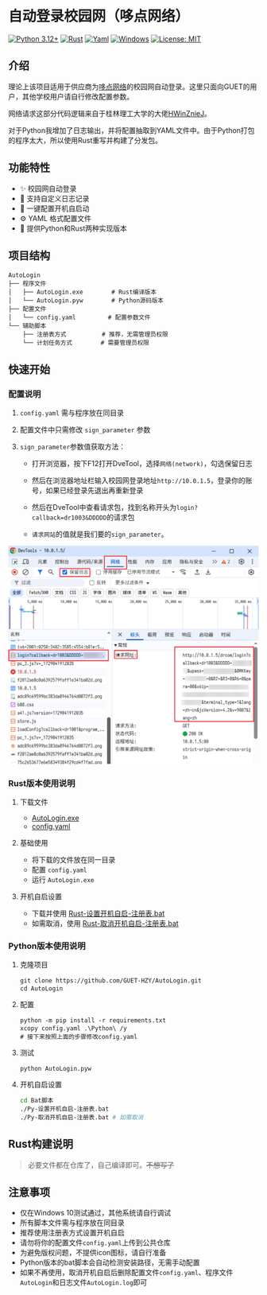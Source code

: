 # 自动登录校园网（哆点网络）

[![Python 3.12+](https://img.shields.io/badge/python-3.12%2B-blue)](https://www.python.org/)
[![Rust](https://img.shields.io/badge/rust-1.86+-orange)](https://www.rust-lang.org/)
[![Yaml](https://img.shields.io/badge/yaml-blue)](https://yaml.org/)
[![Windows](https://img.shields.io/badge/platform-Windows-green)](https://www.microsoft.com/zh-cn/windows)
[![License: MIT](https://img.shields.io/badge/license-MIT-green)](LICENSE)

## 介绍
理论上该项目适用于供应商为[哆点网络](https://doctorcom.com/)的校园网自动登录。这里只面向GUET的用户，其他学校用户请自行修改配置参数。

网络请求这部分代码逻辑来自于桂林理工大学的大佬[HWinZnieJ](https://www.bilibili.com/opus/646733491161006112#reply258018351937)。

对于Python我增加了日志输出，并将配置抽取到YAML文件中。由于Python打包的程序太大，所以使用Rust重写并构建了分发包。

## 功能特性
- ✨ 校园网自动登录
- 📝 支持自定义日志记录
- 🔄 一键配置开机自启动
- ⚙️ YAML 格式配置文件
- 🚀 提供Python和Rust两种实现版本

## 项目结构
```
AutoLogin
├── 程序文件
│   ├── AutoLogin.exe        # Rust编译版本
│   └── AutoLogin.pyw        # Python源码版本
├── 配置文件
│   └── config.yaml         # 配置参数文件
└── 辅助脚本
    ├── 注册表方式          # 推荐，无需管理员权限
    └── 计划任务方式        # 需要管理员权限
```

## 快速开始

### 配置说明
1. `config.yaml` 需与程序放在同目录
2. 配置文件中只需修改 `sign_parameter` 参数
3. `sign_parameter`参数值获取方法：

    - 打开浏览器，按下F12打开DveTool，选择`网络(network)`，勾选保留日志
    
    - 然后在浏览器地址栏输入校园网登录地址`http://10.0.1.5`，登录你的账号，如果已经登录先退出再重新登录
    
    - 然后在DveTool中查看请求包，找到名称开头为`login?callback=dr1003&DDDDD`的请求包
    
    - `请求网站`的值就是我们要的`sign_parameter`。

![sign参数获取示意图](image.png)

### Rust版本使用说明
1. 下载文件
   - [AutoLogin.exe](https://github.com/ReRokutosei/AutoLoginGuet/releases/download/v0.9/AutoLogin.exe)
   - [config.yaml](https://github.com/ReRokutosei/AutoLoginGuet/releases/download/v0.9/config.yaml)

2. 基础使用
   - 将下载的文件放在同一目录
   - 配置 `config.yaml`
   - 运行 `AutoLogin.exe`

3. 开机自启设置
   - 下载并使用 [Rust-设置开机自启-注册表.bat](https://github.com/ReRokutosei/AutoLoginGuet/releases/download/v0.9/Rust_Set_Starup.bat)
   - 如需取消，使用 [Rust-取消开机自启-注册表.bat](https://github.com/ReRokutosei/AutoLoginGuet/releases/download/v0.9/Rust_Cancel_Starup.bat)

### Python版本使用说明
1. 克隆项目
   ```shell
   git clone https://github.com/GUET-HZY/AutoLogin.git
   cd AutoLogin
   ```

2. 配置
   ```shell
   python -m pip install -r requirements.txt
   xcopy config.yaml .\Python\ /y
   # 接下来按照上面的步骤修改config.yaml
   ```
3. 测试
   ```shell
   python AutoLogin.pyw
   ```


4. 开机自启设置
   ```sh
   cd Bat脚本
   ./Py-设置开机自启-注册表.bat
   ./Py-取消开机自启-注册表.bat # 如需取消
   ```

## Rust构建说明
   >必要文件都在仓库了，自己编译即可。~~不想写了~~

## 注意事项

- 仅在Windows 10测试通过，其他系统请自行调试
- 所有脚本文件需与程序放在同目录
- 推荐使用注册表方式设置开机自启
- 请勿将你的配置文件`config.yaml`上传到公共仓库
- 为避免版权问题，不提供icon图标，请自行准备
- Python版本的bat脚本会自动检测安装路径，无需手动配置
- 如果不再使用，取消开机自启后删除配置文件`config.yaml`、程序文件`AutoLogin`和日志文件`AutoLogin.log`即可